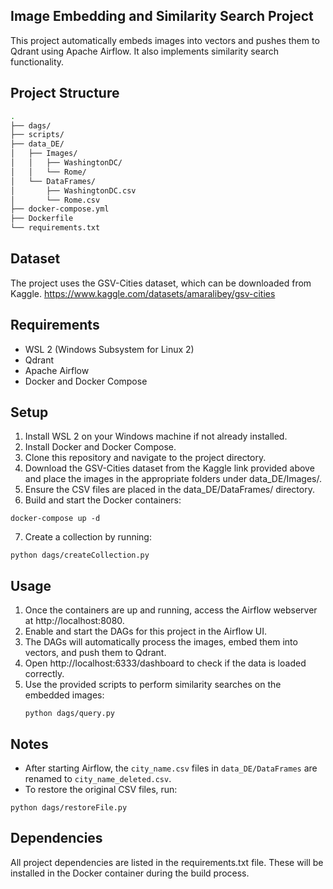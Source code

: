 ## Image Embedding and Similarity Search Project
This project automatically embeds images into vectors and pushes them to Qdrant using Apache Airflow. It also implements similarity search functionality.

## Project Structure
  ```bash
  .
  ├── dags/
  ├── scripts/
  ├── data_DE/
  │   ├── Images/
  │   │   ├── WashingtonDC/
  │   │   └── Rome/
  │   └── DataFrames/
  │       ├── WashingtonDC.csv
  │       └── Rome.csv
  ├── docker-compose.yml
  ├── Dockerfile
  └── requirements.txt
```

## Dataset
The project uses the GSV-Cities dataset, which can be downloaded from Kaggle. https://www.kaggle.com/datasets/amaralibey/gsv-cities 

## Requirements
- WSL 2 (Windows Subsystem for Linux 2)
- Qdrant
- Apache Airflow
- Docker and Docker Compose

## Setup

1. Install WSL 2 on your Windows machine if not already installed.
2. Install Docker and Docker Compose.
3. Clone this repository and navigate to the project directory.
4. Download the GSV-Cities dataset from the Kaggle link provided above and place the images in the appropriate folders under data_DE/Images/.
5. Ensure the CSV files are placed in the data_DE/DataFrames/ directory.
6. Build and start the Docker containers:


  ```
  docker-compose up -d
```
7. Create a collection by running:
```
python dags/createCollection.py
```


## Usage
1. Once the containers are up and running, access the Airflow webserver at http://localhost:8080.
2. Enable and start the DAGs for this project in the Airflow UI.
3. The DAGs will automatically process the images, embed them into vectors, and push them to Qdrant.
4. Open http://localhost:6333/dashboard to check if the data is loaded correctly.
5. Use the provided scripts to perform similarity searches on the embedded images:
   ```
   python dags/query.py
   ```
  ## Notes

- After starting Airflow, the `city_name.csv` files in `data_DE/DataFrames` are renamed to `city_name_deleted.csv`.
- To restore the original CSV files, run:
```
python dags/restoreFile.py
```

## Dependencies
All project dependencies are listed in the requirements.txt file. These will be installed in the Docker container during the build process.
